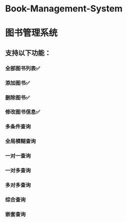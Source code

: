 # Book-Management-System
<h1>图书管理系统</h1>
<h2>支持以下功能：</h2>
<h3>全部图书列表✅</h3>
<h3>添加图书✅</h3>
<h3>删除图书✅</h3>
<h3>修改图书信息✅</h3>
<h3>多条件查询 </h3>
<h3>全局模糊查询 </h3>
<h3>一对一查询 </h3>
<h3>一对多查询 </h3>
<h3>多对多查询 </h3>
<h3>综合查询 </h3>
<h3>嵌套查询 </h3>
